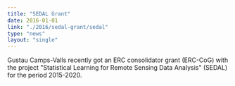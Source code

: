```yaml
---
title: "SEDAL Grant"
date: 2016-01-01
link: "./2016/sedal-grant/sedal"
type: "news"
layout: "single"
---
```


Gustau Camps-Valls recently got an ERC consolidator grant (ERC-CoG) with the project "Statistical Learning for Remote Sensing Data Analysis" (SEDAL) for the period 2015-2020.
